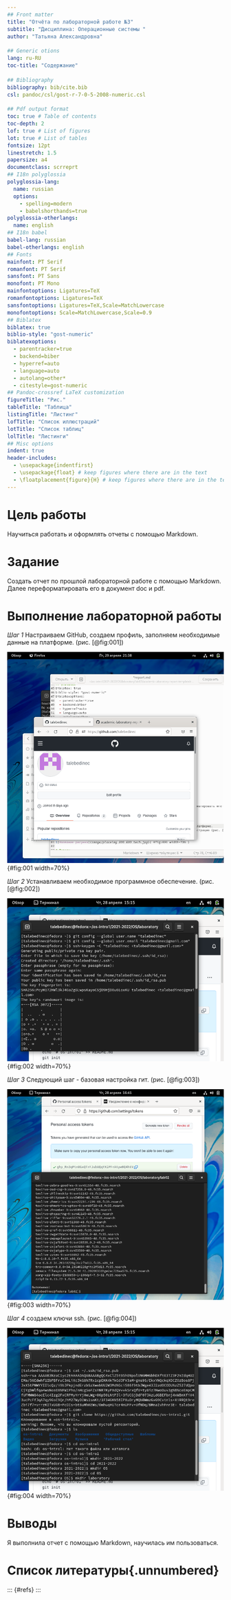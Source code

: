 ```yaml
---
## Front matter
title: "Отчёта по лабораторной работе №3"
subtitle: "Дисциплина: Операционные системы "
author: "Татьяна Александровна"

## Generic otions
lang: ru-RU
toc-title: "Содержание"

## Bibliography
bibliography: bib/cite.bib
csl: pandoc/csl/gost-r-7-0-5-2008-numeric.csl

## Pdf output format
toc: true # Table of contents
toc-depth: 2
lof: true # List of figures
lot: true # List of tables
fontsize: 12pt
linestretch: 1.5
papersize: a4
documentclass: scrreprt
## I18n polyglossia
polyglossia-lang:
  name: russian
  options:
	- spelling=modern
	- babelshorthands=true
polyglossia-otherlangs:
  name: english
## I18n babel
babel-lang: russian
babel-otherlangs: english
## Fonts
mainfont: PT Serif
romanfont: PT Serif
sansfont: PT Sans
monofont: PT Mono
mainfontoptions: Ligatures=TeX
romanfontoptions: Ligatures=TeX
sansfontoptions: Ligatures=TeX,Scale=MatchLowercase
monofontoptions: Scale=MatchLowercase,Scale=0.9
## Biblatex
biblatex: true
biblio-style: "gost-numeric"
biblatexoptions:
  - parentracker=true
  - backend=biber
  - hyperref=auto
  - language=auto
  - autolang=other*
  - citestyle=gost-numeric
## Pandoc-crossref LaTeX customization
figureTitle: "Рис."
tableTitle: "Таблица"
listingTitle: "Листинг"
lofTitle: "Список иллюстраций"
lotTitle: "Список таблиц"
lolTitle: "Листинги"
## Misc options
indent: true
header-includes:
  - \usepackage{indentfirst}
  - \usepackage{float} # keep figures where there are in the text
  - \floatplacement{figure}{H} # keep figures where there are in the text
---
```


# Цель работы

Научиться работать и оформлять отчеты с помощью Markdown.

# Задание
Создать отчет по прошлой лабораторной работе с помощью Markdown. Далее переформатировать его в документ doc и pdf. 


# Выполнение лабораторной работы
*Шаг 1* Настраиваем GitHub, создаем профиль, заполняем необходимые данные на платформе. (рис. [@fig:001])

![Рисунок 1. настройка профиля на гитхабе](image/1.png) {#fig:001 width=70%}

*Шаг 2* Устанавливаем необходимое программное обеспечение. (рис. [@fig:002])

![Рисунок 2. установка ПО](image/2.png) {#fig:002 width=70%}

*Шаг 3* Следующий шаг - базовая настройка гит. (рис. [@fig:003])

![Рисунок 3. Базовая настройка гит.](image/3.png) {#fig:003 width=70%}

*Шаг 4* создаем ключи ssh. (рис. [@fig:004])

![Рисунок 4. Создание ssh-ключей](image/4.png) {#fig:004 width=70%}


# Выводы

Я выполнила отчет с помощью Markdown, научилась им пользоваться.

# Список литературы{.unnumbered}

::: {#refs}
:::
